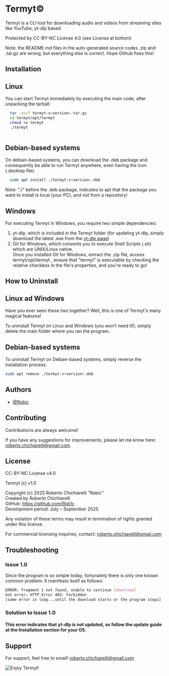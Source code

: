 
# Termyt©

Termyt is a CLI tool for downloading audio and videos from streaming sites like YouTube, yt-dlp based 
 
Protected by CC-BY-NC License 4.0 (see License at bottom)

Note: the README.md files in the auto-generated source codes .zip and .tar.gz are wrong, but everything else is correct. Hope Github fixes this!

## Installation
## Linux

You can start Termyt immediately by executing the main code, after unpacking the tarball: 

```bash
  tar -xvzf termyt-v<version>.tar.gz
  cd termyt/opt/termyt
  chmod +x termyt
  ./termyt
  
```
## Debian-based systems

On debian-based systems, you can download the .deb package and consequently be able to run Termyt anywhere, even having the icon (.desktop file). 
```bash
  sudo apt install ./termyt-v<version>.deb
```
Note: "./" before the .deb package, indicates to apt that the package you want to install is local (your PC), and not from a repository!
## Windows
For executing Termyt in Windows, you require two simple dependencies:
1. yt-dlp, which is included in the Termyt folder (for updating yt-dlp, simply download the latest .exe from the [yt-dlp page](https://github.com/yt-dlp/yt-dlp))
2. Git for Windows, which consents you to execute Shell Scripts (.sh) which are UNIX/Linux native. 
\
Once you installed Git for Windows, extract the .zip file, access termyt/opt/termyt , ensure that "termyt" is executable by checking the relative checkbox in the file's properties, and you're ready to go!

## How to Uninstall
## Linux ad Windows
Have you ever seen these two together? Well, this is one of Termyt's many magical features!

To uninstall Termyt on Linux and Windows (you won't need it!), simply delete the main folder where you ran the program.

## Debian-based systems
To uninstall Termyt on Debian-based systems, simply reverse the installation process:

```bash
sudo apt remove ./termyt-v<version>.deb 
```
## Authors

- [@Robic](https://www.github.com/Rob1c)


## Contributing

Contributions are always welcome!

If you have any suggestions for improvements, please let me know here: 
roberto.chichiarelli@gmail.com. 

## License

                                                            
CC-BY-NC License v4.0 

Termyt (c) v1.0
                                                                                                    
Copyright (c) 2025 Roberto Chichiarelli "Robic"                                                  
Created by Roberto Chichiarelli                                                                  
GitHub: https://github.com/Rob1c                                                                 
Development period: July – September 2025                                                        

Any violation of these terms may result in termination of rights granted under this license.    
                                                                                                  
For commercial licensing inquiries, contact: roberto.chichiarelli@gmail.com

## Troubleshooting

### Issue 1.0
Since the program is so simple today, fortunately there is only one known common problem. It manifests itself as follows:
```bash
ERROR: fragment 1 not found, unable to continue [download]
Got error: HTTP Error 403: Forbidden
[same error in loop...until the download starts or the program stops]
```
### Solution to Issue 1.0
#### This error indicates that yt-dlp is not updated, so follow the update guide at the Installation section for your OS.
## Support

For support, feel free to email! roberto.chichiarelli@gmail.com 


![Enjoy Termyt!](logo_whtbkg.png)

